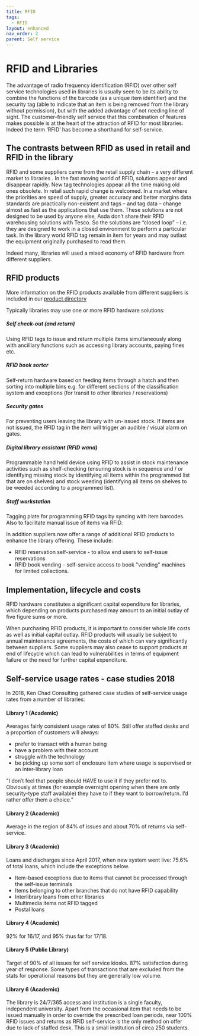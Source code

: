 ```yaml
---
title: RFID
tags:
  - RFID
layout: enhanced
nav_order: 2
parent: Self service
---
```


# RFID and Libraries

The advantage of radio frequency identification (RFID) over other self service technologies used in libraries is usually seen to be its ability to combine the functions of the barcode (as a unique item identifier) and the security tag (able to indicate that an item is being removed from the library without permission), but with the added advantage of not needing line of sight. The customer-friendly self service that this combination of features makes possible is at the heart of the attraction of RFID for most libraries. Indeed the term ‘RFID’ has become a shorthand for self-service.

## The contrasts between RFID as used in retail and RFID in the library

RFID and some suppliers came from the retail supply chain – a very different market to libraries . In the fast moving world of RFID, solutions appear and disappear rapidly. New tag technologies appear all the time making old ones obsolete. In retail such rapid change is welcomed. In a market where the priorities are speed of supply, greater accuracy and better margins data standards are practically non-existent and tags – and tag data – change almost as fast as the applications that use them. These solutions are not designed to be used by anyone else, Asda don’t share their RFID warehousing solutions with Tesco. So the solutions are “closed loop” – i.e. they are designed to work in a closed environment to perform a particular task. In the library world RFID tag remain in item for years and may outlast the equipment originally purchased to read them.

Indeed many, libraries will used a mixed economy of RFID hardware from different suppliers.

## RFID products

More information on the RFID products available from different suppliers is included in our [product directory](/product-directory/)

Typically libraries may use one or more RFID hardware solutions:

##### Self check-out (and return)

Using RFID tags to issue and return multiple items simultaneously along with ancilliary functions such as accessing library accounts, paying fines etc.

##### RFID book sorter

Self-return hardware based on feeding items through a hatch and then sorting into multiple bins e.g. for different sections of the classification system and exceptions (for transit to other libraries / reservations)

##### Security gates

For preventing users leaving the library with un-issued stock. If items are not issued, the RFID tag in the item will trigger an audible / visual alarm on gates.

##### Digital library assistant (RFID wand)

Programmable hand held device using RFID to assist in stock maintenance activities such as shelf-checking (ensuring stock is in sequence and / or identifying missing stock by identifying all items within the programmed list that are on shelves) and stock weeding (identifying all items on shelves to be weeded according to a programmed list).

##### Staff workstation

Tagging plate for programming RFID tags by syncing with item barcodes. Also to facilitate manual issue of items via RFID.

In addition suppliers now offer a range of additional RFID products to enhance the library offering. These include:

- RFID reservation self-service - to allow end users to self-issue reservations
- RFID book vending - self-service access to book "vending" machines for limited collections.

## Implementation, lifecycle and costs

RFID hardware constitutes a significant capital expenditure for libraries, which depending on products purchased may amount to an initial outlay of five figure sums or more.

When purchasing RFID products, it is important to consider whole life costs as well as initial capital outlay. RFID products will usually be subject to annual maintenance agreements, the costs of which can vary significantly between suppliers. Some suppliers may also cease to support products at end of lifecycle which can lead to vulnerabilities in terms of equipment failure or the need for further capital expenditure.

## Self-service usage rates - case studies 2018

In 2018, Ken Chad Consulting gathered case studies of self-service usage rates from a number of libraries:

#### Library 1 (Academic)

Averages fairly consistent usage rates of 80%. Still offer staffed desks and a proportion of customers will always:

- prefer to transact with a human being
- have a problem with their account
- struggle with the technology
- be picking up some sort of enclosure item where usage is supervised or an inter-library loan

"I don’t feel that people should HAVE to use it if they prefer not to. Obviously at times (for example overnight opening when there are only security-type staff available) they have to if they want to borrow/return. I’d rather offer them a choice.”

#### Library 2 (Academic)

Average in the region of 84% of issues and about 70% of returns via self-service.

#### Library 3 (Academic)

Loans and discharges since April 2017, when new system went live: 75.6% of total loans, which include the exceptions below.

- Item-based exceptions due to items that cannot be processed through the self-issue terminals
- Items belonging to other branches that do not have RFID capability
- Interlibrary loans from other libraries
- Multimedia items not RFID tagged
- Postal loans

#### Library 4 (Academic)

92% for 16/17, and 95% thus far for 17/18.

#### Library 5 (Public Library)

Target of 90% of all issues for self service kiosks. 87% satisfaction during year of response. Some types of transactions that are excluded from the stats for operational reasons but they are generally low volume.

#### Library 6 (Academic)

The library is 24/7/365 access and institution is a single faculty, independent university. Apart from the occasional item that needs to be issued manually in order to override the prescribed loan periods, near 100% RFID issues and returns as RFID self-service is the only method on offer due to lack of staffed desk. This is a small institution of circa 250 students.
